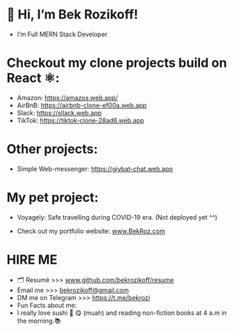# 👋 Hi, I’m Bek Rozikoff!

- I’m Full MERN Stack Developer 
 
 
# Checkout my clone projects build on React ⚛️:

- Amazon: https://amazos.web.app/
- AirBnB: https://airbnb-clone-ef00a.web.app
- Slack:  https://sllack.web.app
- TikTok: https://tiktok-clone-28ad6.web.app

# Other projects:
- Simple Web-messenger: https://giybat-chat.web.app

# My pet project:
- Voyagely: Safe travelling during COVID-19 era. (Not deployed yet ^^)

- Check out my portfolio website: www.BekRoz.com
  
# HIRE ME  
- 🗂 Resumé >>> www.github.com/bekrozikoff/resume
- Email me >>>  bekrozikoff@gmail.com 
- DM me on Telegram >>>  https://t.me/bekrozi
- Fun Facts about me:
- I really love sushi 🍣 😋 (muah) and reading non-fiction books at 4 a.m in the morning.📚
<!---
bekrozikoff/bekrozikoff is a ✨ special ✨ repository because its `README.md` (this file) appears on your GitHub profile.
You can click the Preview link to take a look at your changes.
--->
